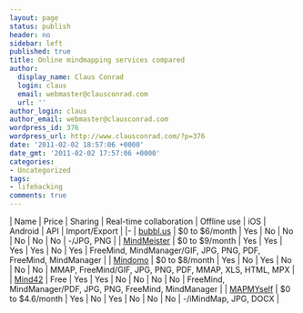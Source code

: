 ```yaml
---
layout: page
status: publish
header: no
sidebar: left
published: true
title: Online mindmapping services compared
author:
  display_name: Claus Conrad
  login: claus
  email: webmaster@clausconrad.com
  url: ''
author_login: claus
author_email: webmaster@clausconrad.com
wordpress_id: 376
wordpress_url: http://www.clausconrad.com/?p=376
date: '2011-02-02 18:57:06 +0000'
date_gmt: '2011-02-02 17:57:06 +0000'
categories:
- Uncategorized
tags:
- lifehacking
comments: true
---
```

| Name | Price | Sharing | Real-time collaboration | Offline use | iOS | Android | API | Import/Export |
|-
| [bubbl.us](https://bubbl.us/) | $0 to $6/month | Yes | No | No | No | No | No | -/JPG, PNG |
| [MindMeister](http://www.mindmeister.com/) | $0 to $9/month | Yes | Yes | Yes | Yes | No | Yes | FreeMind, MindManager/GIF, JPG, PNG, PDF, FreeMind, MindManager |
| [Mindomo](http://www.mindomo.com/) | $0 to $8/month | Yes | No | Yes | No | No | No | MMAP, FreeMind/GIF, JPG, PNG, PDF, MMAP, XLS, HTML, MPX |
| [Mind42](http://mind42.com/) | Free | Yes | Yes | No | No | No | No | FreeMind, MindManager/PDF, JPG, PNG, FreeMind, MindManager |
| [MAPMYself](http://www.mapul.com/) | $0 to $4.6/month | Yes | No | Yes | No | No | No | -/iMindMap, JPG, DOCX |
